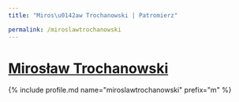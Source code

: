 ```yaml
---
title: "Miros\u0142aw Trochanowski | Patromierz"

permalink: /miroslawtrochanowski
---
```


# [Mirosław Trochanowski](https://patronite.pl/miroslawtrochanowski)

{% include profile.md name="miroslawtrochanowski" prefix="m" %}
